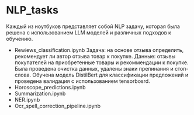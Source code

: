 # NLP_tasks

Каждый из ноутбуков представляет собой NLP задачу, которая была решена с использованием LLM моделей и различных подходов к обучению.

* Rewiews_classification.ipynb
Задача: на основе отзыва определить, рекомендует ли автор отзыва товар к покупке.
Данные: отзывы покупателей на приобретенные товары и рекоммендации к покупке.
Была проведена очистка данных, удалены знаки препинания и стоп-слова. Обучена модель DistilBert для классификации предложений и проведена валидация с использованием tensorbosrd.
* Horoscope_predictions.ipynb
* Summarization.ipynb
* NER.ipynb
* Ocr_spell_correction_pipeline.ipynb

